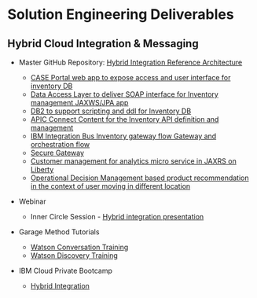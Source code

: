 # Solution Engineering Deliverables

## Hybrid Cloud Integration & Messaging

- Master GitHub Repository: [Hybrid Integration Reference Architecture](https://github.com/ibm-cloud-architecture/refarch-integration)
  - [CASE Portal web app to expose access and user interface for inventory DB](https://github.com/ibm-cloud-architecture/refarch-caseinc-app)
  - [Data Access Layer to deliver SOAP interface for Inventory management JAXWS/JPA app](https://github.com/ibm-cloud-architecture/refarch-integration-inventory-dal)
  - [DB2 to support scripting and ddl for Inventory DB](https://github.com/ibm-cloud-architecture/refarch-integration-inventory-db2)
  - [APIC Connect Content for the Inventory API definition and management](https://github.com/ibm-cloud-architecture/refarch-integration-api)
  - [IBM Integration Bus Inventory gateway flow Gateway and orchestration flow](https://github.com/ibm-cloud-architecture/refarch-integration-esb)
  - [Secure Gateway](https://github.com/ibm-cloud-architecture/refarch-integration-utilities) 
  - [Customer management for analytics micro service in JAXRS on Liberty](https://github.com/ibm-cloud-architecture/refarch-integration-services)
  - [Operational Decision Management based product recommendation in the context of user moving in different location](https://github.com/ibm-cloud-architecture/refarch-cognitive-prod-recommendations)

- Webinar
  - Inner Circle Session - [Hybrid integration presentation](https://github.com/ibm-cloud-architecture/refarch-integration/blob/master/7976_Hybrid.pdf)

- Garage Method Tutorials
   - [Watson Conversation Training](https://www.ibm.com/cloud/garage/tutorials/watson_conversation_support)
   - [Watson Discovery Training](https://www.ibm.com/cloud/garage/tutorials/cognitive_discovery/)

- IBM Cloud Private Bootcamp
   - [Hybrid Integration](https://github.com/ibm-cloud-architecture/refarch-integration/blob/master/docs/icp/README.md) 

